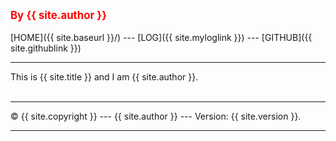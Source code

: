 ---
---
<span style="color:red; font-weight:bold; font-size:larger;">By {{ site.author }}</span>
<br> <br>
[HOME]({{ site.baseurl }}/) ---
[LOG]({{ site.myloglink }}) ---
[GITHUB]({{ site.githublink }})
<br>
<hr>
This is {{ site.title }} and I am {{ site.author }}.
<br><br>
<hr>
&copy; {{ site.copyright }} --- {{ site.author }} --- Version: {{ site.version }}.
<hr>
<br>
